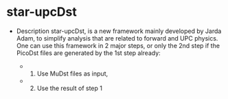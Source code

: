 # star-upcDst

- Description
star-upcDst, is a new framework mainly developed by Jarda Adam, to simplify analysis that are related to forward and UPC physics. One can use this framework in 2 major steps, or only the 2nd step if the PicoDst files are generated by the 1st step already:

	- 1. Use MuDst files as input, 
	- 2. Use the result of step 1  


